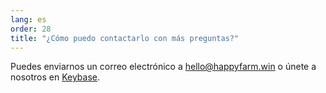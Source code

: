```yaml
---
lang: es
order: 28
title: "¿Cómo puedo contactarlo con más preguntas?"
---
```


Puedes enviarnos un correo electrónico a [hello@happyfarm.win](mailto:hello@happyfarm.win) o únete a nosotros en [Keybase](https://keybase.io/team/chia_network.public).
